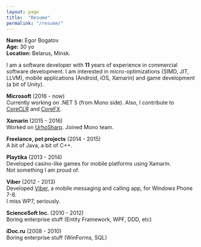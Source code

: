 ```yaml
---
layout: page
title:  "Resume"
permalink: "/resume/"
---
```

**Name:** Egor Bogatov  
**Age:** 30 yo  
**Location:** Belarus, Minsk.  


I am a software developer with **11** years of experience in commercial software development.
I am interested in micro-optimizations (SIMD, JIT, LLVM), mobile applications (Android, iOS, Xamarin) and game development (a bit of Unity).

**Microsoft** (2016 - now)  
Currently working on .NET 5 (from Mono side). Also, I contribute to [CoreCLR](https://github.com/dotnet/coreclr/pulls?utf8=%E2%9C%93&q=author%3AEgorBo+) and [CoreFX](https://github.com/dotnet/corefx/pulls?utf8=%E2%9C%93&q=author%3AEgorBo+).

**Xamarin** (2015 - 2016)  
Worked on [UrhoSharp](https://github.com/xamarin/urho). Joined Mono team.

**Freelance, pet projects** (2014 - 2015)  
A bit of Java, a bit of C++. 

**Playtika** (2013 - 2014)  
Developed casino-like games for mobile platforms using Xamarin.  
Not something I am proud of.

**Viber**   (2012 - 2013)  
Developed [Viber](https://www.viber.com/), a mobile messaging and calling app, for Windows Phone 7-8.  
I miss WP7, seriously.

**ScienceSoft Inc.** (2010 - 2012)  
Boring enterprise stuff (Entity Framework, WPF, DDD, etc)

**iDoc.ru** (2008 - 2010)  
Boring enterprise stuff (WinForms, SQL)